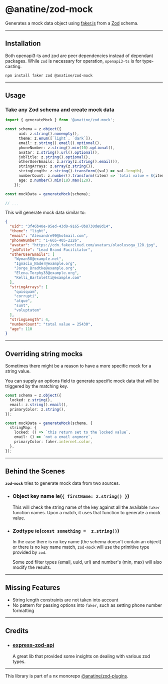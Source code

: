 # @anatine/zod-mock

Generates a mock data object using [faker.js](https://www.npmjs.com/package/faker) from a [Zod](https://github.com/colinhacks/zod) schema.

----

## Installation

Both openapi3-ts and zod are peer dependencies instead of dependant packages.
While `zod` is necessary for operation, `openapi3-ts` is for type-casting.

```shell
npm install faker zod @anatine/zod-mock
```

----

## Usage

### Take any Zod schema and create mock data

```typescript
import { generateMock } from '@anatine/zod-mock';

const schema = z.object({
      uid: z.string().nonempty(),
      theme: z.enum([`light`, `dark`]),
      email: z.string().email().optional(),
      phoneNumber: z.string().min(10).optional(),
      avatar: z.string().url().optional(),
      jobTitle: z.string().optional(),
      otherUserEmails: z.array(z.string().email()),
      stringArrays: z.array(z.string()),
      stringLength: z.string().transform((val) => val.length),
      numberCount: z.number().transform((item) => `total value = ${item}`),
      age: z.number().min(18).max(120),
    });

const mockData = generateMock(schema);

// ...
```

This will generate mock data similar to:
```json
{
  "uid": "3f46b40e-95ed-43d0-9165-0b8730de8d14",
  "theme": "light",
  "email": "Alexandre99@hotmail.com",
  "phoneNumber": "1-665-405-2226",
  "avatar": "https://cdn.fakercloud.com/avatars/olaolusoga_128.jpg",
  "jobTitle": "Lead Brand Facilitator",
  "otherUserEmails": [
    "Wyman58@example.net",
    "Ignacio_Nader@example.org",
    "Jorge_Bradtke@example.org",
    "Elena.Torphy33@example.org",
    "Kelli_Bartoletti@example.com"
  ],
  "stringArrays": [
    "quisquam",
    "corrupti",
    "atque",
    "sunt",
    "voluptatem"
  ],
  "stringLength": 4,
  "numberCount": "total value = 25430",
  "age": 110
}
```

----

## Overriding string mocks

Sometimes there might be a reason to have a more specific mock for a string value.

You can supply an options field to generate specific mock data that will be triggered by the matching key.

```typescript
const schema = z.object({
  locked: z.string(),
  email: z.string().email(),
  primaryColor: z.string(),
});

const mockData = generateMock(schema, {
  stringMap: {
    locked: () => `this return set to the locked value`,
    email: () => `not a email anymore`,
    primaryColor: faker.internet.color,
  },
});
```

----

## Behind the Scenes

**`zod-mock`** tries to generate mock data from two sources.

- ### Object key name ie(`{ firstName: z.string() }`)
  This will check the string name of the key against all the available `faker` function names.
  Upon a match, it uses that function to generate a mock value.
- ### Zodtype ie(`const something =  z.string()`)
  In the case there is no key name (the schema doesn't contain an object) or there is no key name match,
  `zod-mock` will use the primitive type provided by `zod`.

  Some zod filter types (email, uuid, url) and number's (min, max) will also modify the results.

----

## Missing Features

- String length constraints are not taken into account
- No pattern for passing options into `faker`, such as setting phone number formatting

----
## Credits

- ### [express-zod-api](https://github.com/RobinTail/express-zod-api)
  A great lib that provided some insights on dealing with various zod types.

----

This library is part of a nx monorepo [@anatine/zod-plugins](https://github.com/anatine/zod-plugins).
